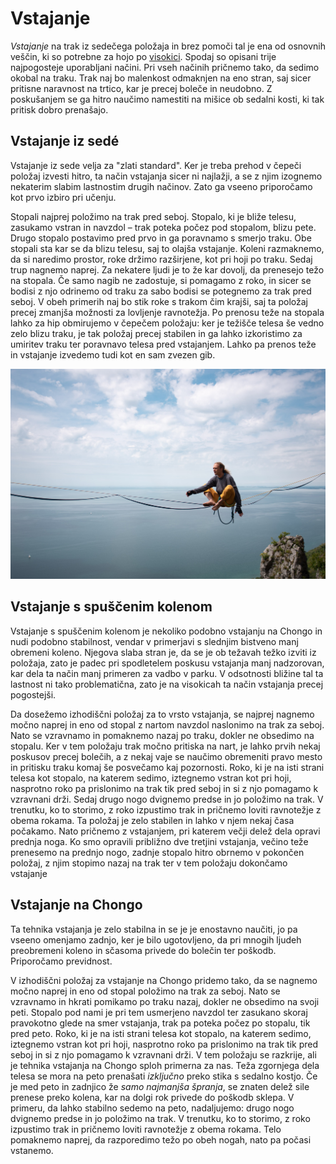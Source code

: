# Vstajanje

_Vstajanje_ na trak iz sedečega položaja in brez pomoči tal je ena od osnovnih veščin, ki so potrebne za hojo po [visokici](visokica). Spodaj so opisani trije najpogosteje uporabljani načini. Pri vseh načinih pričnemo tako, da sedimo okobal na traku. Trak naj bo malenkost odmaknjen na eno stran, saj sicer pritisne naravnost na trtico, kar je precej boleče in neudobno. Z poskušanjem se ga hitro naučimo namestiti na mišice ob sedalni kosti, ki tak pritisk dobro prenašajo.

## Vstajanje iz sedé

Vstajanje iz sede velja za "zlati standard". Ker je treba prehod v čepeči položaj izvesti hitro, ta način vstajanja sicer ni najlažji, a se z njim izognemo nekaterim slabim lastnostim drugih načinov. Zato ga vseeno priporočamo kot prvo izbiro pri učenju.

Stopali najprej položimo na trak pred seboj. Stopalo, ki je bliže telesu, zasukamo vstran in navzdol – trak poteka počez pod stopalom, blizu pete. Drugo stopalo postavimo pred prvo in ga poravnamo s smerjo traku. Obe stopali sta kar se da blizu telesu, saj to olajša vstajanje. Koleni razmaknemo, da si naredimo prostor, roke držimo razširjene, kot pri hoji po traku. Sedaj trup nagnemo naprej. Za nekatere ljudi je to že kar dovolj, da prenesejo težo na stopala. Če samo nagib ne zadostuje, si pomagamo z roko, in sicer se bodisi z njo odrinemo od traku za sabo bodisi se potegnemo za trak pred seboj. V obeh primerih naj bo stik roke s trakom čim krajši, saj ta položaj precej zmanjša možnosti za lovljenje ravnotežja. Po prenosu teže na stopala lahko za hip obmirujemo v čepečem položaju: ker je težišče telesa še vedno zelo blizu traku, je tak položaj precej stabilen in ga lahko izkoristimo za umiritev traku ter poravnavo telesa pred vstajanjem. Lahko pa prenos teže in vstajanje izvedemo tudi kot en sam zvezen gib.

![Sit start](images/sitstart.jpg)

## Vstajanje s spuščenim kolenom

Vstajanje s spuščenim kolenom je nekoliko podobno vstajanju na Chongo in nudi podobno stabilnost, vendar v primerjavi s slednjim bistveno manj obremeni koleno. Njegova slaba stran je, da se je ob težavah težko izviti iz položaja, zato je padec pri spodletelem poskusu vstajanja manj nadzorovan, kar dela ta način manj primeren za vadbo v parku. V odsotnosti bližine tal ta lastnost ni tako problematična, zato je na visokicah ta način vstajanja precej pogostejši.

Da dosežemo izhodiščni položaj za to vrsto vstajanja, se najprej nagnemo močno naprej in eno od stopal z nartom navzdol naslonimo na trak za seboj. Nato se vzravnamo in pomaknemo nazaj po traku, dokler ne obsedimo na stopalu. Ker v tem položaju trak močno pritiska na nart, je lahko prvih nekaj poskusov precej bolečih, a z nekaj vaje se naučimo obremeniti pravo mesto in pritisku traku komaj še posvečamo kaj pozornosti. Roko, ki je na isti strani telesa kot stopalo, na katerem sedimo, iztegnemo vstran kot pri hoji, nasprotno roko pa prislonimo na trak tik pred seboj in si z njo pomagamo k vzravnani drži. Sedaj drugo nogo dvignemo predse in jo položimo na trak. V trenutku, ko to storimo, z roko izpustimo trak in pričnemo loviti ravnotežje z obema rokama. Ta položaj je zelo stabilen in lahko v njem nekaj časa počakamo. Nato pričnemo z vstajanjem, pri katerem večji delež dela opravi prednja noga. Ko smo opravili približno dve tretjini vstajanja, večino teže prenesemo na prednjo nogo, zadnje stopalo hitro obrnemo v pokončen položaj, z njim stopimo nazaj na trak ter v tem položaju dokončamo vstajanje

## Vstajanje na Chongo

Ta tehnika vstajanja je zelo stabilna in se je je enostavno naučiti, jo pa vseeno omenjamo zadnjo, ker je bilo ugotovljeno, da pri mnogih ljudeh preobremeni koleno in sčasoma privede do bolečin ter poškodb. Priporočamo previdnost.

V izhodiščni položaj za vstajanje na Chongo pridemo tako, da se nagnemo močno naprej in eno od stopal položimo na trak za seboj. Nato se vzravnamo in hkrati pomikamo po traku nazaj, dokler ne obsedimo na svoji peti. Stopalo pod nami je pri tem usmerjeno navzdol ter zasukano skoraj pravokotno glede na smer vstajanja, trak pa poteka počez po stopalu, tik pred peto. Roko, ki je na isti strani telesa kot stopalo, na katerem sedimo, iztegnemo vstran kot pri hoji, nasprotno roko pa prislonimo na trak tik pred seboj in si z njo pomagamo k vzravnani drži. V tem položaju se razkrije, ali je tehnika vstajanja na Chongo sploh primerna za nas. Teža zgornjega dela telesa se mora na peto prenašati _izključno_ preko stika s sedalno kostjo. Če je med peto in zadnjico že _samo najmanjša špranja_, se znaten delež sile prenese preko kolena, kar na dolgi rok privede do poškodb sklepa. V primeru, da lahko stabilno sedemo na peto, nadaljujemo: drugo nogo dvignemo predse in jo položimo na trak. V trenutku, ko to storimo, z roko izpustimo trak in pričnemo loviti ravnotežje z obema rokama. Telo pomaknemo naprej, da razporedimo težo po obeh nogah, nato pa počasi vstanemo.
